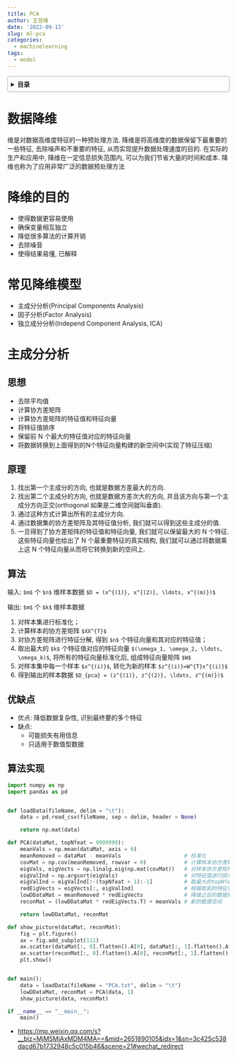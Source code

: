 ```yaml
---
title: PCA
author: 王哲峰
date: '2022-09-13'
slug: ml-pca
categories:
  - machinelearning
tags:
  - model
---
```


<style>
details {
    border: 1px solid #aaa;
    border-radius: 4px;
    padding: .5em .5em 0;
}
summary {
    font-weight: bold;
    margin: -.5em -.5em 0;
    padding: .5em;
}
details[open] {
    padding: .5em;
}
details[open] summary {
    border-bottom: 1px solid #aaa;
    margin-bottom: .5em;
}
</style>

<details><summary>目录</summary><p>

- [数据降维](#数据降维)
- [降维的目的](#降维的目的)
- [常见降维模型](#常见降维模型)
- [主成分分析](#主成分分析)
  - [思想](#思想)
  - [原理](#原理)
  - [算法](#算法)
  - [优缺点](#优缺点)
  - [算法实现](#算法实现)
</p></details><p></p>

# 数据降维

维是对数据高维度特征的一种预处理方法. 降维是将高维度的数据保留下最重要的一些特征, 
去除噪声和不重要的特征, 从而实现提升数据处理速度的目的. 
在实际的生产和应用中, 降维在一定信息损失范围内, 
可以为我们节省大量的时间和成本. 降维也称为了应用非常广泛的数据预处理方法


# 降维的目的 

- 使得数据更容易使用
- 确保变量相互独立
- 降低很多算法的计算开销
- 去除噪音
- 使得结果易懂, 已解释

# 常见降维模型

- 主成分分析(Principal Components Analysis)
- 因子分析(Factor Analysis)
- 独立成分分析(Independ Component Analysis, ICA)

# 主成分分析

## 思想

- 去除平均值
- 计算协方差矩阵
- 计算协方差矩阵的特征值和特征向量
- 将特征值排序
- 保留前 N 个最大的特征值对应的特征向量
- 将数据转换到上面得到的N个特征向量构建的新空间中(实现了特征压缩)

## 原理

1. 找出第一个主成分的方向, 也就是数据方差最大的方向. 
2. 找出第二个主成分的方向, 也就是数据方差次大的方向, 
   并且该方向与第一个主成分方向正交(orthogonal 如果是二维空间就叫垂直). 
3. 通过这种方式计算出所有的主成分方向. 
4. 通过数据集的协方差矩阵及其特征值分析, 我们就可以得到这些主成分的值. 
5. 一旦得到了协方差矩阵的特征值和特征向量, 我们就可以保留最大的 N 个特征. 
   这些特征向量也给出了 N 个最重要特征的真实结构, 
   我们就可以通过将数据乘上这 N 个特征向量从而将它转换到新的空间上. 

## 算法

输入: `$m$` 个 `$n$` 维样本数据 `$D = (x^{(1)}, x^{(2)}, \ldots, x^{(m)})$`

输出: `$m$` 个 `$k$` 维样本数据

1. 对样本集进行标准化；
2. 计算样本的协方差矩阵 `$XX^{T}$`
3. 对协方差矩阵进行特征分解, 得到 `$n$` 个特征向量和其对应的特征值；
4. 取出最大的 `$k$` 个特征值对应的特征向量 `$(\omega_1, \omega_2, \ldots, \omega_k)$`, 
   将所有的特征向量标准化后, 组成特征向量矩阵 `$W$`
5. 对样本集中每一个样本 `$x^{(i)}$`, 转化为新的样本 `$z^{(i)}=W^{T}x^{(i)}$`
6. 得到输出的样本数据 `$D_{pca} = (z^{(1)}, z^{(2)}, \ldots, z^{(m)})$`

## 优缺点

- 优点: 降低数据复杂性, 识别最终要的多个特征
- 缺点: 
    - 可能损失有用信息
    - 只适用于数值型数据

## 算法实现

```python
import numpy as np
import pandas as pd


def loadData(fileName, delim = "\t"):
	data = pd.read_csv(fileName, sep = delim, header = None)

    return np.mat(data)

def PCA(dataMat, topNfeat = 9999999):
	meanVals = np.mean(dataMat, axis = 0)
	meanRemoved = dataMat - meanVals 					# 标准化
	covMat = np.cov(meanRemoved, rowvar = 0)		   	# 计算样本协方差矩阵
	eigVals, eigVects = np.linalg.eig(np.mat(covMat))	# 对样本协方差矩阵进行特征分解, 得到特征向量和对应的特征值
	eigValInd = np.argsort(eigVals)				   		# 对特征值进行排序
	eigValInd = eigValInd[:-(topNfeat + 1):-1]	   		# 取最大的topNfeat个特征向量对应的index序号
	redEigVects = eigVects[:, eigValInd]		   		# 根据取到的特征值对特征向量进行排序
	lowDDataMat = meanRemoved * redEigVects				# 降维之后的数据集
	reconMat = (lowDDataMat * redEigVects.T) + meanVals # 新的数据空间

	return lowDDataMat, reconMat

def show_picture(dataMat, reconMat):
	fig = plt.figure()
	ax = fig.add_subplot(111)
	ax.scatter(dataMat[:, 0].flatten().A[0], dataMat[:, 1].flatten().A[0], marker='^', s=90,c='green')
	ax.scatter(reconMat[:, 0].flatten().A[0], reconMat[:, 1].flatten().A[0], marker='o', s=50, c='red')
	plt.show()


def main():
	data = loadData(fileName = "PCA.txt", delim = "\t")
	lowDDataMat, reconMat = PCA(data, 1)
	show_picture(data, reconMat)

if __name__ == "__main__":
    main()
```


* https://mp.weixin.qq.com/s?__biz=MjM5MjAxMDM4MA==&mid=2651890105&idx=1&sn=3c425c538dacd67b1732948c5c015b46&scene=21#wechat_redirect